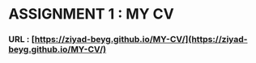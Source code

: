 # ASSIGNMENT 1 : MY CV

### URL : [https://ziyad-beyg.github.io/MY-CV/](https://ziyad-beyg.github.io/MY-CV/)